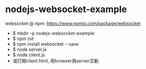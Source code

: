 # nodejs-websocket-example
websocket @ npm: https://www.npmjs.com/package/websocket
* $ mkdir -p nodejs-websocket-example
* $ npm init
* $ npm install websocket --save
* $ node server.js
* $ node client.js
* 或打開client.html, 用browser與server互動
